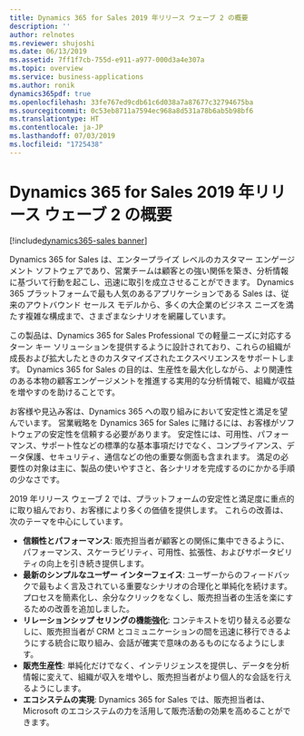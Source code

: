```yaml
---
title: Dynamics 365 for Sales 2019 年リリース ウェーブ 2 の概要
description: ''
author: relnotes
ms.reviewer: shujoshi
ms.date: 06/13/2019
ms.assetid: 7ff1f7cb-755d-e911-a977-000d3a4e307a
ms.topic: overview
ms.service: business-applications
ms.author: ronik
dynamics365pdf: true
ms.openlocfilehash: 33fe767ed9cdb61c6d038a7a87677c32794675ba
ms.sourcegitcommit: 0c53eb8711a7594ec968a8d531a78b6ab5b98bf6
ms.translationtype: HT
ms.contentlocale: ja-JP
ms.lasthandoff: 07/03/2019
ms.locfileid: "1725438"
---
```

# <a name="overview-of-dynamics-365-for-sales-2019-release-wave-2"></a>Dynamics 365 for Sales 2019 年リリース ウェーブ 2 の概要
[!include[dynamics365-sales banner](../includes/dynamics365-sales.md)]

Dynamics 365 for Sales は、エンタープライズ レベルのカスタマー エンゲージメント ソフトウェアであり、営業チームは顧客との強い関係を築き、分析情報に基づいて行動を起こし、迅速に取引を成立させることができます。 Dynamics 365 プラットフォームで最も人気のあるアプリケーションである Sales は、従来のアウトバウンド セールス モデルから、多くの大企業のビジネス ニーズを満たす複雑な構成まで、さまざまなシナリオを網羅しています。  

この製品は、Dynamics 365 for Sales Professional での軽量ニーズに対応するターン キー ソリューションを提供するように設計されており、これらの組織が成長および拡大したときのカスタマイズされたエクスペリエンスをサポートします。 Dynamics 365 for Sales の目的は、生産性を最大化しながら、より関連性のある本物の顧客エンゲージメントを推進する実用的な分析情報で、組織が収益を増やすのを助けることです。 

お客様や見込み客は、Dynamics 365 への取り組みにおいて安定性と満足を望んでいます。 営業戦略を Dynamics 365 for Sales に賭けるには、お客様がソフトウェアの安定性を信頼する必要があります。 安定性には、可用性、パフォーマンス、サポート性などの標準的な基本事項だけでなく、コンプライアンス、データ保護、セキュリティ、通信などの他の重要な側面も含まれます。 満足の必要性の対象は主に、製品の使いやすさと、各シナリオを完成するのにかかる手順の少なさです。  

2019 年リリース ウェーブ 2 では、プラットフォームの安定性と満足度に重点的に取り組んでおり、お客様により多くの価値を提供します。 これらの改善は、次のテーマを中心にしています。 

- **信頼性とパフォーマンス**: 販売担当者が顧客との関係に集中できるように、パフォーマンス、スケーラビリティ、可用性、拡張性、およびサポータビリティの向上を引き続き提供します。  
- **最新のシンプルなユーザー インターフェイス**: ユーザーからのフィードバックで最もよく言及されている重要なシナリオの合理化と単純化を続けます。 プロセスを簡素化し、余分なクリックをなくし、販売担当者の生活を楽にするための改善を追加しました。  
- **リレーションシップ セリングの機能強化**: コンテキストを切り替える必要なしに、販売担当者が CRM とコミュニケーションの間を迅速に移行できるようにする統合に取り組み、会話が確実で意味のあるものになるようにします。  
- **販売生産性**: 単純化だけでなく、インテリジェンスを提供し、データを分析情報に変えて、組織が収入を増やし、販売担当者がより個人的な会話を行えるようにします。  
- **エコシステムの実現**: Dynamics 365 for Sales では、販売担当者は、Microsoft のエコシステムの力を活用して販売活動の効果を高めることができます。  
